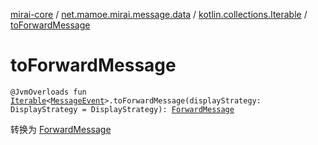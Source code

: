 [mirai-core](../../index.md) / [net.mamoe.mirai.message.data](../index.md) / [kotlin.collections.Iterable](index.md) / [toForwardMessage](./to-forward-message.md)

# toForwardMessage

`@JvmOverloads fun `[`Iterable`](https://kotlinlang.org/api/latest/jvm/stdlib/kotlin.collections/-iterable/index.html)`<`[`MessageEvent`](../../net.mamoe.mirai.message/-message-event/index.md)`>.toForwardMessage(displayStrategy: DisplayStrategy = DisplayStrategy): `[`ForwardMessage`](../-forward-message/index.md)

转换为 [ForwardMessage](../-forward-message/index.md)

